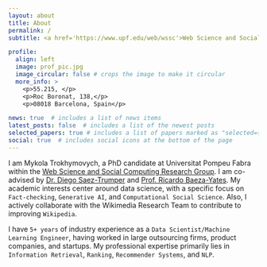 ```yaml
---
layout: about
title: About
permalink: /
subtitle: <a href='https://www.upf.edu/web/wssc'>Web Science and Social Computing Research Group, UPF</a>

profile:
  align: left
  image: prof_pic.jpg
  image_circular: false # crops the image to make it circular
  more_info: >
    <p>55.215, </p>
    <p>Roc Boronat, 138,</p>
    <p>08018 Barcelona, Spain</p>

news: true  # includes a list of news items
latest_posts: false  # includes a list of the newest posts
selected_papers: true # includes a list of papers marked as "selected={true}"
social: true  # includes social icons at the bottom of the page
---
```


I am Mykola Trokhymovych, a PhD candidate at Universitat Pompeu Fabra
within the [Web Science and Social Computing Research Group](https://www.upf.edu/web/wssc). 
I am co-advised by [Dr. Diego Saez-Trumper](https://meta.wikimedia.org/wiki/User:Diego_(WMF))
and [Prof. Ricardo Baeza-Yates](https://users.dcc.uchile.cl/~rbaeza/).
My academic interests center around data science, with a specific focus on `Fact-checking`, `Generative AI`, and `Computational Social Science`. 
Also, I actively collaborate with the Wikimedia Research Team to contribute to improving `Wikipedia`.

I have `5+ years` of industry experience as a `Data Scientist/Machine Learning Engineer`, having worked in large outsourcing firms, product companies, and startups. 
My professional expertise primarily lies in `Information Retrieval`, `Ranking`, `Recommender Systems`, and `NLP`.
